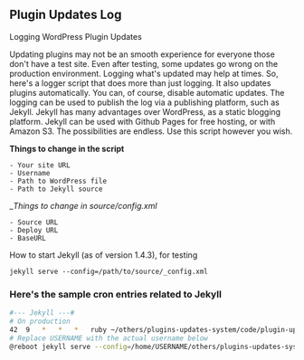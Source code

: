 Plugin Updates Log
------------------

Logging WordPress Plugin Updates

Updating plugins may not be an smooth experience for everyone those don't have a test site. Even after testing, some updates go wrong on the production environment. Logging what's updated may help at times. So, here's a logger script that does more than just logging. It also updates plugins automatically. You can, of course, disable automatic updates. The logging can be used to publish the log via a publishing platform, such as Jekyll. Jekyll has many advantages over WordPress, as a static blogging platform. Jekyll can be used with Github Pages for free hosting, or with Amazon S3. The possibilities are endless. Use this script however you wish.

__Things to change in the script__

    - Your site URL
    - Username
    - Path to WordPress file
    - Path to Jekyll source

__Things to change in source/_config.xml__

    - Source URL
    - Deploy URL
    - BaseURL

How to start Jekyll (as of version 1.4.3), for testing

`jekyll serve --config=/path/to/source/_config.xml`

### Here's the sample cron entries related to Jekyll

```bash
#--- Jekyll ---#
# On production
42	9	*	*	*	ruby ~/others/plugins-updates-system/code/plugin-updates.rb &> /dev/null
# Replace USERNAME with the actual username below
@reboot jekyll serve --config=/home/USERNAME/others/plugins-updates-system/source/_config.yml --watch --host=127.0.0.1 &> /dev/null
```
